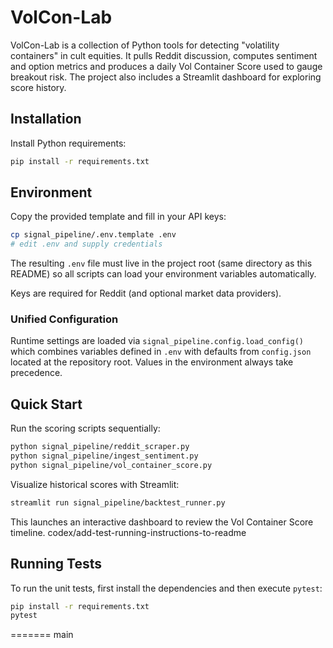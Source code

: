 # VolCon-Lab

VolCon-Lab is a collection of Python tools for detecting "volatility containers" in cult equities. It pulls Reddit discussion, computes sentiment and option metrics and produces a daily Vol Container Score used to gauge breakout risk. The project also includes a Streamlit dashboard for exploring score history.

## Installation

Install Python requirements:

```bash
pip install -r requirements.txt
```

## Environment

Copy the provided template and fill in your API keys:

```bash
cp signal_pipeline/.env.template .env
# edit .env and supply credentials
```

The resulting `.env` file must live in the project root (same directory as this
README) so all scripts can load your environment variables automatically.

Keys are required for Reddit (and optional market data providers).

### Unified Configuration

Runtime settings are loaded via `signal_pipeline.config.load_config()` which
combines variables defined in `.env` with defaults from `config.json` located at
the repository root. Values in the environment always take precedence.

## Quick Start

Run the scoring scripts sequentially:

```bash
python signal_pipeline/reddit_scraper.py
python signal_pipeline/ingest_sentiment.py
python signal_pipeline/vol_container_score.py
```

Visualize historical scores with Streamlit:

```bash
streamlit run signal_pipeline/backtest_runner.py
```

This launches an interactive dashboard to review the Vol Container Score timeline.
codex/add-test-running-instructions-to-readme

## Running Tests

To run the unit tests, first install the dependencies and then execute `pytest`:

```bash
pip install -r requirements.txt
pytest
```

=======
main


